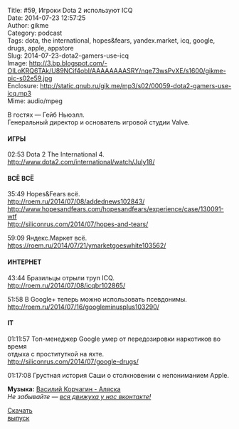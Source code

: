 Title: #59, Игроки Dota 2 используют ICQ  
Date: 2014-07-23 12:57:25  
Author: gikme  
Category: podcast  
Tags: dota, the international, hopes&fears, yandex.market, icq, google, drugs, apple, appstore  
Slug: 2014-07-23-dota2-gamers-use-icq  
Image: http://3.bp.blogspot.com/-OILoKRQ6TAk/U89NCif4obI/AAAAAAAASRY/nqe73wsPvXE/s1600/gikme-pic-s02e59.jpg  
Enclosure: http://static.qnub.ru/gik.me/mp3/s02/00059-dota2-gamers-use-icq.mp3  
Mime: audio/mpeg

В гостях — Гейб Ньюэлл.  
Генеральный директор и основатель игровой студии Valve.

#### ИГРЫ

02:53 Dota 2 The International 4.  
<http://www.dota2.com/international/watch/July18/>

#### ВСЁ ВСЁ

35:49 Hopes&Fears всё.  
<http://roem.ru/2014/07/08/addednews102843/>  
<http://www.hopesandfears.com/hopesandfears/experience/case/130091-wtf>  
<http://siliconrus.com/2014/07/hopes-and-tears/>

59:09 Яндекс.Маркет всё.  
<https://roem.ru/2014/07/21/ymarketgoeswhite103562/>

#### ИНТЕРНЕТ

43:44 Бразильцы отрыли труп ICQ.  
<http://roem.ru/2014/07/08/icqbr102865/>

51:58 В Google+ теперь можно использовать псевдонимы.  
<http://roem.ru/2014/07/16/googleminusplus103290/>

#### IT

01:11:57 Топ-менеджер Google умер от передозировки наркотиков во время  
отдыха с проституткой на яхте.  
<http://siliconrus.com/2014/07/google-drugs/>

01:17:08 Грустная история Саши о столкновении с непониманием Apple.

**Музыка:** [Василий Корчагин - Аляска](http://vk.com/bacc3)  
*Не забывайте — [вся движуха у нас вконтакте!](http://vk.com/gikme)*

[Скачать  
выпуск](http://static.qnub.ru/gik.me/mp3/s02/00059-dota2-gamers-use-icq.mp3)

